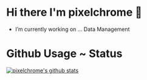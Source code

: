 # Hi there I'm pixelchrome :wave:
 
 - I’m currently working on ... Data Management

 # Github Usage ~ Status

[![pixelchrome's github stats](https://github-readme-stats.vercel.app/api?username=pixelchrome&theme=dark&show_icons=true)](https://github.com/pixelchrome/github-readme-stats)